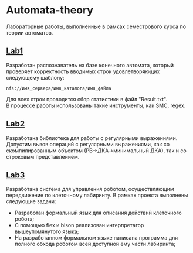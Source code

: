 # Automata-theory
Лабораторные работы, выполненные в рамках семестрового курса по теории автоматов.

## [Lab1](Laboratory1)
Разработан распознаватель на базе конечного автомата, который проверяет корректность вводимых строк удовлетворяющих следующему шаблону: <br />
```
nfs://имя_сервера/имя_каталога/имя_файла 
```
Для всех строк проводится сбор статистики в файл "Result.txt". <br />
В процессе работы использованы такие инструменты, как SMC, regex. <br />

## [Lab2](Laboratory2)
Разработана библиотека для работы с регулярными выражениями. <br />
Допустим вызов операций с регулярными выражениями, как со скомпилированным объектом (РВ->ДКА->минимальный ДКА), так и со строковым представлением.

## [Lab3](Laboratory3)
Разработана система для управления роботом, осуществляющим передвижение по клеточному лабиринту. 
В рамках проекта выполнены следующие задачи:
* Разработан формальный язык для описания действий клеточного робота; 
* C помощью flex и bison реализован интерпретатор вышеупомянутого языка;
* На разработанном формальном языке написана программа для полного обхода роботом всей доступной ему части лабиринта;
